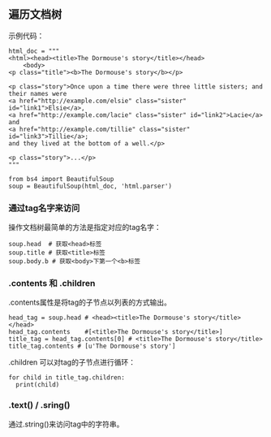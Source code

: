 ## 遍历文档树

示例代码：

```
html_doc = """
<html><head><title>The Dormouse's story</title></head>
    <body>
<p class="title"><b>The Dormouse's story</b></p>

<p class="story">Once upon a time there were three little sisters; and their names were
<a href="http://example.com/elsie" class="sister" id="link1">Elsie</a>,
<a href="http://example.com/lacie" class="sister" id="link2">Lacie</a> and
<a href="http://example.com/tillie" class="sister" id="link3">Tillie</a>;
and they lived at the bottom of a well.</p>

<p class="story">...</p>
"""

from bs4 import BeautifulSoup
soup = BeautifulSoup(html_doc, 'html.parser')
```

### 通过tag名字来访问

操作文档树最简单的方法是指定对应的tag名字：

```
soup.head  # 获取<head>标签
soup.title # 获取<title>标签
soup.body.b # 获取<body>下第一个<b>标签
```

### .contents 和 .children

.contents属性是将tag的子节点以列表的方式输出。

```
head_tag = soup.head # <head><title>The Dormouse's story</title></head>
head_tag.contents    #[<title>The Dormouse's story</title>]
title_tag = head_tag.contents[0] # <title>The Dormouse's story</title>
title_tag.contents # [u'The Dormouse's story']
```

.children 可以对tag的子节点进行循环：

```
for child in title_tag.children:
  print(child)
```

### .text() / .sring()

通过.string()来访问tag中的字符串。
